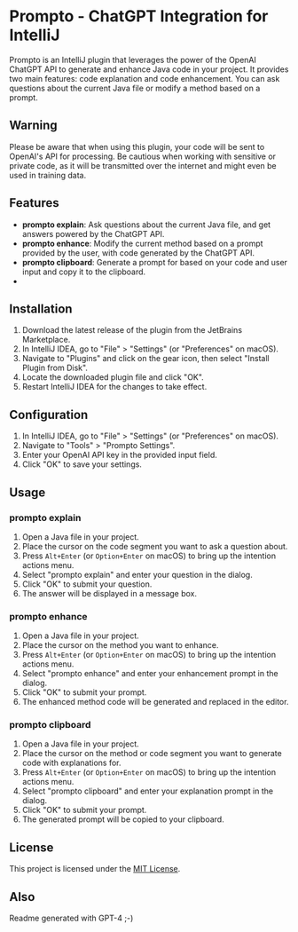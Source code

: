 # Prompto - ChatGPT Integration for IntelliJ

Prompto is an IntelliJ plugin that leverages the power of the OpenAI ChatGPT API to generate and enhance Java code in your project. It provides two main features: code explanation and code enhancement. You can ask questions about the current Java file or modify a method based on a prompt.

## Warning

Please be aware that when using this plugin, your code will be sent to OpenAI's API for processing. Be cautious when working with sensitive or private code, as it will be transmitted over the internet and might even be used in training data.

## Features

- **prompto explain**: Ask questions about the current Java file, and get answers powered by the ChatGPT API.
- **prompto enhance**: Modify the current method based on a prompt provided by the user, with code generated by the ChatGPT API.
- **prompto clipboard**: Generate a prompt for based on your code and user input and copy it to the clipboard.
- 
## Installation

1. Download the latest release of the plugin from the JetBrains Marketplace.
2. In IntelliJ IDEA, go to "File" > "Settings" (or "Preferences" on macOS).
3. Navigate to "Plugins" and click on the gear icon, then select "Install Plugin from Disk".
4. Locate the downloaded plugin file and click "OK".
5. Restart IntelliJ IDEA for the changes to take effect.

## Configuration

1. In IntelliJ IDEA, go to "File" > "Settings" (or "Preferences" on macOS).
2. Navigate to "Tools" > "Prompto Settings".
3. Enter your OpenAI API key in the provided input field.
4. Click "OK" to save your settings.

## Usage

### prompto explain

1. Open a Java file in your project.
2. Place the cursor on the code segment you want to ask a question about.
3. Press `Alt+Enter` (or `Option+Enter` on macOS) to bring up the intention actions menu.
4. Select "prompto explain" and enter your question in the dialog.
5. Click "OK" to submit your question.
6. The answer will be displayed in a message box.

### prompto enhance

1. Open a Java file in your project.
2. Place the cursor on the method you want to enhance.
3. Press `Alt+Enter` (or `Option+Enter` on macOS) to bring up the intention actions menu.
4. Select "prompto enhance" and enter your enhancement prompt in the dialog.
5. Click "OK" to submit your prompt.
6. The enhanced method code will be generated and replaced in the editor.

### prompto clipboard

1. Open a Java file in your project.
2. Place the cursor on the method or code segment you want to generate code with explanations for.
3. Press `Alt+Enter` (or `Option+Enter` on macOS) to bring up the intention actions menu.
4. Select "prompto clipboard" and enter your explanation prompt in the dialog.
5. Click "OK" to submit your prompt.
6. The generated prompt will be copied to your clipboard.

## License

This project is licensed under the [MIT License](LICENSE).

## Also

Readme generated with GPT-4 ;-)